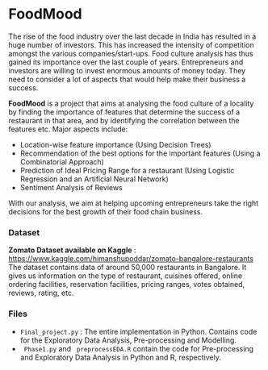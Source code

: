 # FoodMood
The rise of the food industry over the last decade in India has resulted in a huge number of investors. This has increased the intensity of competition amongst the various     companies/start-ups. Food culture analysis has thus gained its importance over the last couple of years. Entrepreneurs and investors are willing to invest enormous amounts of   money today. They need to consider a lot of aspects that would help make their business a success.

**FoodMood** is a project that aims at analysing the food culture of a locality by finding the importance of features that determine the success of a restaurant in that area,    and by identifying the correlation between the features etc. Major aspects include:
    <ul>
      <li> Location-wise feature importance (Using Decision Trees) </li>
      <li> Recommendation of the best options for the important features (Using a Combinatorial Approach) </li>
      <li> Prediction of Ideal Pricing Range for a restaurant (Using Logistic Regression and an Artificial Neural Network) </li>
      <li> Sentiment Analysis of Reviews </li>
    </ul>
    
With our analysis, we aim at helping upcoming entrepreneurs take the right decisions for the best growth of their food chain business.

### Dataset
   **Zomato Dataset available on Kaggle** : https://www.kaggle.com/himanshupoddar/zomato-bangalore-restaurants<br>
   The dataset contains data of around 50,000 restaurants in Bangalore. It gives us information on the type of restaurant, cuisines offered, online ordering facilities,              reservation facilities, pricing ranges, votes obtained, reviews, rating, etc.

### Files 
 <ul>
      <li> <code>Final_project.py</code> : The entire implementation in Python. Contains code for the Exploratory Data Analysis, Pre-processing and Modelling.</li>
      <li> <code> Phase1.py</code> and <code> preprocessEDA.R</code>  contain the code for Pre-processing and Exploratory Data Analysis in Python and R, respectively.</li>
 </ul>

